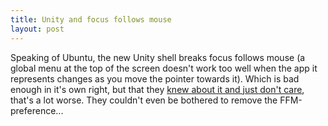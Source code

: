 ```yaml
---
title: Unity and focus follows mouse
layout: post
---
```


Speaking of Ubuntu, the new Unity shell breaks focus follows mouse (a global
menu at the top of the screen doesn't work too well when the app it represents
changes as you move the pointer towards it). Which is bad enough in it's own
right, but that they [knew about it and just don't
care](https://bugs.launchpad.net/unity/+bug/674138), that's a lot worse. They
couldn't even be bothered to remove the FFM-preference...
